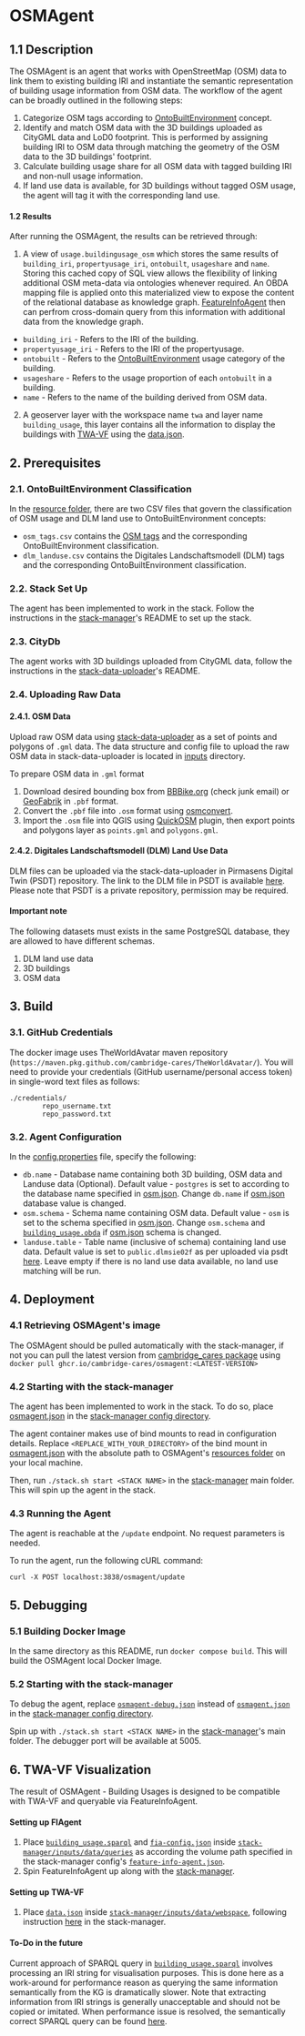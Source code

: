 # OSMAgent
## 1.1 Description
The OSMAgent is an agent that works with OpenStreetMap (OSM) data to link them to existing building IRI and instantiate the semantic representation of building usage information from OSM data.
The workflow of the agent can be broadly outlined in the following steps:
1) Categorize OSM tags according to [OntoBuiltEnvironment](https://github.com/cambridge-cares/TheWorldAvatar/tree/main/JPS_Ontology/ontology/ontobuiltenv) concept. 
2) Identify and match OSM data with the 3D buildings uploaded as CityGML data and LoD0 footprint. This is performed by assigning building IRI to OSM data through matching the geometry of the OSM data to the 3D buildings' footprint. 
3) Calculate building usage share for all OSM data with tagged building IRI and non-null usage information.
4) If land use data is available, for 3D buildings without tagged OSM usage, the agent will tag it with the corresponding land use.

#### 1.2 Results
After running the OSMAgent, the results can be retrieved through: 
1) A view of `usage.buildingusage_osm` which stores the same results of `building_iri`, `propertyusage_iri`, `ontobuilt`, `usageshare` and `name`. Storing this cached copy of SQL view allows the flexibility of linking additional OSM meta-data via ontologies whenever required. An OBDA mapping file is applied onto this materialized view to expose the content of the relational database as knowledge graph. [FeatureInfoAgent](https://github.com/cambridge-cares/TheWorldAvatar/tree/main/Agents/FeatureInfoAgent) then can perfrom cross-domain query from this information with additional data from the knowledge graph.

- `building_iri` - Refers to the IRI of the building.
- `propertyusage_iri` - Refers to the IRI of the propertyusage.
- `ontobuilt` - Refers to the [OntoBuiltEnvironment](https://github.com/cambridge-cares/TheWorldAvatar/tree/main/JPS_Ontology/ontology/ontobuiltenv) usage category of the building.
- `usageshare` - Refers to the usage proportion of each `ontobuilt` in a building. 
- `name` - Refers to the name of the building derived from OSM data.

2) A geoserver layer with the workspace name `twa` and layer name `building_usage`, this layer contains all the information to display the buildings with [TWA-VF](https://github.com/cambridge-cares/TheWorldAvatar/tree/1671-dev-update-osmagent-to-new-building-workflow/web/twa-vis-framework) using the [data.json](twa-vf/Pirmasens/webspace/data.json).


## 2. Prerequisites
### 2.1. OntoBuiltEnvironment Classification
In the [resource folder](osmagent/src/main/resources/), there are two CSV files that govern the classification of OSM usage and DLM land use to OntoBuiltEnvironment concepts:
- `osm_tags.csv` contains the [OSM tags](https://wiki.openstreetmap.org/wiki/Map_features) and the corresponding OntoBuiltEnvironment classification.  
- `dlm_landuse.csv` contains the Digitales Landschaftsmodell (DLM) tags and the corresponding OntoBuiltEnvironment classification.

### 2.2. Stack Set Up
The agent has been implemented to work in the stack. Follow the instructions in the [stack-manager]'s README to set up the stack.

### 2.3. CityDb
The agent works with 3D buildings uploaded from CityGML data, follow the instructions in the [stack-data-uploader]'s README.

### 2.4. Uploading Raw Data
#### 2.4.1. OSM Data
Upload raw OSM data using [stack-data-uploader] as a set of points and polygons of `.gml` data. The data structure and config file to upload the raw OSM data in stack-data-uploader is located in [inputs] directory. 

To prepare OSM data in `.gml` format
1) Download desired bounding box from [BBBike.org](https://extract.bbbike.org/) (check junk email) or [GeoFabrik](https://download.geofabrik.de/) in `.pbf` format.
2) Convert the `.pbf` file into `.osm` format using [osmconvert](https://wiki.openstreetmap.org/wiki/Osmconvert). 
3) Import the `.osm` file  into QGIS using [QuickOSM](https://plugins.qgis.org/plugins/QuickOSM/) plugin, then export points and polygons layer as `points.gml` and `polygons.gml`.

#### 2.4.2. Digitales Landschaftsmodell (DLM) Land Use Data
DLM files can be uploaded via the stack-data-uploader in Pirmasens Digital Twin (PSDT) repository. 
The link to the DLM file in PSDT is available [here](https://github.com/cambridge-cares/pirmasens/tree/main/psdt/stack-data-uploader-inputs/data/dlm). 
Please note that PSDT is a private repository, permission may be required.

#### Important note
The following datasets must exists in the same PostgreSQL database, they are allowed to have different schemas.  
1)  DLM land use data
2)  3D buildings 
3)  OSM data

## 3. Build
### 3.1. GitHub Credentials
The docker image uses TheWorldAvatar maven repository (`https://maven.pkg.github.com/cambridge-cares/TheWorldAvatar/`).
You will need to provide your credentials (GitHub username/personal access token) in single-word text files as follows:
```
./credentials/
        repo_username.txt
        repo_password.txt
```

### 3.2. Agent Configuration
In the [config.properties](osmagent/src/main/resources/config.properties) file, specify the following:
- `db.name` - Database name containing both 3D building, OSM data and Landuse data (Optional). 
Default value - `postgres` is set to according to the database name specified in [osm.json](inputs/config/osmagent.json). Change `db.name` if [osm.json](inputs/config/osmagent.json) database value is changed.
- `osm.schema` - Schema name containing OSM data. 
Default value - `osm` is set to the schema specified in [osm.json](inputs/config/osmagent.json). Change `osm.schema` and [`building_usage.obda`](osmagent/src/main/resources/building_usage.obda) if [osm.json](inputs/config/osmagent.json) schema is changed.
- `landuse.table` - Table name (inclusive of schema) containing land use data. Default value is set to `public.dlmsie02f` as per uploaded via psdt [here](https://github.com/cambridge-cares/pirmasens/blob/main/psdt/stack-data-uploader-inputs/config/dlm.json). Leave empty if there is no land use data available, no land use matching will be run.

## 4. Deployment
### 4.1 Retrieving OSMAgent's image
The OSMAgent should be pulled automatically with the stack-manager, if not you can pull the latest version from [cambridge_cares package](https://github.com/orgs/cambridge-cares/packages/container/package/osmagent) using `docker pull ghcr.io/cambridge-cares/osmagent:<LATEST-VERSION>`

### 4.2 Starting with the stack-manager
The agent has been implemented to work in the stack. To do so, place [osmagent.json](stack-manager-input-config/osmagent.json) in the [stack-manager config directory]. 

The agent container makes use of bind mounts to read in configuration details. Replace `<REPLACE_WITH_YOUR_DIRECTORY>` of the bind mount in [osmagent.json](stack-manager-input-config/osmagent.json) with the absolute path to OSMAgent's [resources folder](osmagent/src/main/resources) on your local machine.

Then, run `./stack.sh start <STACK NAME>` in the [stack-manager] main folder. This will spin up the agent in the stack.

### 4.3 Running the Agent
The agent is reachable at the `/update` endpoint. No request parameters is needed.

To run the agent, run the following cURL command:
```
curl -X POST localhost:3838/osmagent/update
```

## 5. Debugging
### 5.1 Building Docker Image
In the same directory as this README, run `docker compose build`. This will build the OSMAgent local Docker Image.

### 5.2 Starting with the stack-manager
To debug the agent, replace [`osmagent-debug.json`](stack-manager-input-config/osmagent-debug.json) instead of [`osmagent.json`](stack-manager-input-config/osmagent.json) in the [stack-manager config directory]. 

Spin up with `./stack.sh start <STACK NAME>` in the [stack-manager]'s main folder.
The debugger port will be available at 5005.


## 6. TWA-VF Visualization
The result of OSMAgent - Building Usages is designed to be compatible with TWA-VF and queryable via FeatureInfoAgent. 

#### Setting up FIAgent
1) Place [`building_usage.sparql`](twa-vf/FeatureInfoAgent/queries/building_usage.sparql) and [`fia-config.json`](twa-vf/FeatureInfoAgent/queries/fia-config.json) inside [`stack-manager/inputs/data/queries`]((https://github.com/cambridge-cares/TheWorldAvatar/tree/main/Deploy/stacks/dynamic/stack-manager/inputs/data)) as according the volume path specified in the stack-manager config's [`feature-info-agent.json`](https://github.com/cambridge-cares/TheWorldAvatar/blob/main/Agents/FeatureInfoAgent/sample/feature-info-agent.json).
2) Spin FeatureInfoAgent up along with the [stack-manager](https://github.com/cambridge-cares/TheWorldAvatar/tree/main/Deploy/stacks/dynamic/stack-manager#adding-the-feature-info-agent).

#### Setting up TWA-VF
1) Place [`data.json`](twa-vf/Pirmasens/webspace/data.json) inside [`stack-manager/inputs/data/webspace`](https://github.com/cambridge-cares/TheWorldAvatar/tree/main/Deploy/stacks/dynamic/stack-manager/inputs/data), following instruction [here]((https://github.com/cambridge-cares/TheWorldAvatar/tree/main/Deploy/stacks/dynamic/stack-manager#example---including-a-visualisation)) in the stack-manager.


#### To-Do in the future
Current approach of SPARQL query in [`building_usage.sparql`](twa-vf/FeatureInfoAgent/queries/building_usage.sparql) involves processing an IRI string for visualisation purposes. This is done here as a work-around for performance reason as querying the same information semantically from the KG is dramatically slower. Note that extracting information from IRI strings is generally unacceptable and should not be copied or imitated. When performance issue is resolved, the semantically correct SPARQL query can be found [here](FeatureInfoAgent/native/).


[stack-data-uploader]: https://github.com/cambridge-cares/TheWorldAvatar/tree/main/Deploy/stacks/dynamic/stack-data-uploader
[stack-manager]: https://github.com/cambridge-cares/TheWorldAvatar/tree/main/Deploy/stacks/dynamic/stack-manager
[stack-manager config directory]: https://github.com/cambridge-cares/TheWorldAvatar/tree/main/Deploy/stacks/dynamic/stack-manager/inputs/config/services
[inputs]: inputs/
